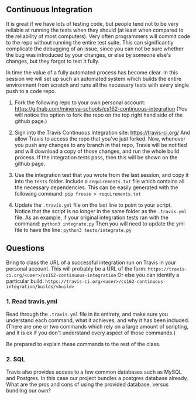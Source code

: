 ## Continuous Integration
It is great if we have lots of testing code, but people tend not to be very
reliable at running the tests when they should (at least when compared to the
reliability of most computers).  Very often programmers  will commit code to
the repo without running the entire test suite.  This can significantly
complicate the debugging of an issue, since you can not be sure whether the bug
was introduced by your changes, or else by someone else's changes, but they
forgot to test it fully.

In time the value of a fully automated process has become clear. In this session
we will set up such an automated system which builds the entire environment from
scratch and runs all the necessary tests with every single push to a code repo.

1. Fork the following repo to your own personal account:
https://github.com/minerva-schools/cs162-continuous-integration
(You will notice the option to fork the repo on the top right hand side of the
github page.)

2. Sign into the Travis Continuous Integration site:
https://travis-ci.org/
And allow Travis to access the repo that you've just forked.  Now, whenever
you push any changes to any branch in that repo, Travis will be notified and
will download a copy of those changes, and run the whole build process.  If
the integration tests pass, then this will be shown on the github page.

3. Use the integration test that you wrote from the last session, and copy it
into the `tests` folder.  Include a `requirements.txt` file which contains all
the necessary dependencies. This can be easily generated with the following
command:
`pip freeze > requirements.txt`

4. Update the `.travis.yml` file on the last line to point to your script.  
Notice that the script is no longer in the same folder as the `.travis.yml` file.
As an example, if your original integration tests ran with the command:
`python3 integrate.py`
Then you will need to update the yml file to have the line:
`python3 tests/integrate.py`


## Questions
Bring to class the URL of a successful integration run on Travis in your
personal account.  This will probably be a URL of the form:
`https://travis-ci.org/<user>/cs162-continuous-integration`
Or else you can identify a particular build:
`https://travis-ci.org/<user>/cs162-continuous-integration/builds/<build>`

### 1. Read travis.yml
Read through the `.travis.yml` file in its entirety, and make sure you understand
each command, what it achieves, and why it has been included.  (There are one or
two commands which rely on a large amount of scripting, and it is ok if you
don't understand every aspect of those commands.)

Be prepared to explain these commands to the rest of the class.

### 2. SQL
Travis also provides access to a few common databases such as MySQL and
Postgres. In this case our project bundles a postgres database already.
What are the pros and cons of using the provided database, versus bundling
our own?
